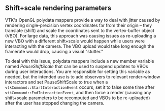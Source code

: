 ## Shift+scale rendering parameters

VTK's OpenGL polydata mappers provide a way to deal with jitter
caused by rendering single-precision vertex coordinates far from
their origin – they translate (shift) and scale the coordinates
sent to the vertex-buffer object (VBO). For large data, this
approach was causing issues as re-uploading a new VBO with a
different shift+scale would happen while users were interacting
with the camera. The VBO upload would take long enough the
framerate would drop, causing a visual "stutter."

To deal with this issue, polydata mappers include a new
member variable named _PauseShiftScale_ that can be used
to suspend updates to VBOs during user interactions.
You are responsible for setting this variable as needed,
but the intended use is to add observers to relevant render-window
interactors and set PauseShiftScale to true when a
`vtkCommand::StartInteractionEvent` occurs, set it to false
some time after `vtkCommand::EndInteractionEvent`, and then
force a render (causing any shift+scale parameters to be
recomputed and VBOs to be re-uploaded) after the user has
stopped changing the camera.
